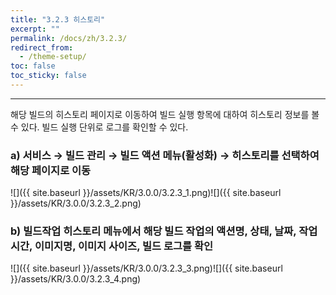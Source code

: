 ```yaml
---
title: "3.2.3 히스토리"
excerpt: ""
permalink: /docs/zh/3.2.3/
redirect_from:
  - /theme-setup/
toc: false
toc_sticky: false
---
```


---
해당 빌드의 히스토리 페이지로 이동하여 빌드 실행 항목에 대하여 히스토리 정보를 볼 수 있다. 빌드 실행 단위로 로그를 확인할 수 있다.

### a\) 서비스 → 빌드 관리 → 빌드 액션 메뉴\(활성화\) → 히스토리를 선택하여 해당 페이지로 이동
![]({{ site.baseurl }}/assets/KR/3.0.0/3.2.3_1.png)![]({{ site.baseurl }}/assets/KR/3.0.0/3.2.3_2.png)

### b\) 빌드작업 히스토리 메뉴에서 해당 빌드 작업의 액션명, 상태, 날짜, 작업 시간, 이미지명, 이미지 사이즈, 빌드 로그를 확인
![]({{ site.baseurl }}/assets/KR/3.0.0/3.2.3_3.png)![]({{ site.baseurl }}/assets/KR/3.0.0/3.2.3_4.png)
